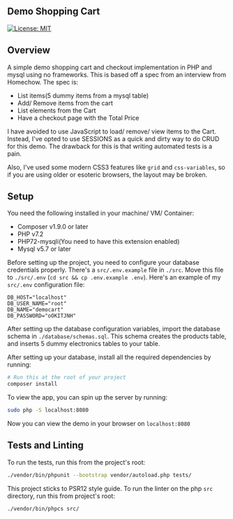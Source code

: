 ## Demo Shopping Cart
 [![License: MIT](https://img.shields.io/badge/License-MIT-yellow.svg)](https://opensource.org/licenses/MIT)

## Overview

A simple demo shopping cart and checkout implementation in PHP and mysql using no frameworks. This is based off a spec from an interview from Homechow. The spec is:

- List items(5 dummy items from a mysql table)
- Add/ Remove items from the cart
- List elements from the Cart
- Have a checkout page with the Total Price

I have avoided to use JavaScript to load/ remove/ view items to the Cart. Instead, I've opted to use SESSIONS as a quick and dirty way to do CRUD for this demo. The drawback for this is that writing automated tests is a pain.

Also, I've used some modern CSS3 features like `grid` and `css-variables`, so if you are using older or esoteric browsers, the layout may be broken.


## Setup

You need the following installed in your machine/ VM/ Container:

- Composer v1.9.0 or later
- PHP v7.2
- PHP72-mysqli(You need to have this extension enabled)
- Mysql v5.7 or later

Before setting up the project, you need to configure your database credentials properly. There's a `src/.env.example` file in `./src`. Move this file to `./src/.env` (`cd src && cp .env.example .env`). Here's an example of my `src/.env` configuration file:

```
DB_HOST="localhost"
DB_USER_NAME="root"
DB_NAME="democart"
DB_PASSWORD="oOKITJNH"
```

After setting up the database configuration variables, import the database schema in `./database/schemas.sql`. This schema creates the products table, and inserts 5 dummy electronics tables to your table.

After setting up your database, install all the required dependencies by running:

```bash
# Run this at the root of your project
composer install
```

To view the app, you can spin up the server by running:

```bash
sudo php -S localhost:8080
```

Now you can view the demo in your browser on `localhost:8080`

## Tests and Linting

To run the tests, run this from the project's root:

```bash
./vendor/bin/phpunit --bootstrap vendor/autoload.php tests/
```

This project sticks to PSR12 style guide. To run the linter on the php `src` directory, run this from project's root:

```bash
./vendor/bin/phpcs src/
```
